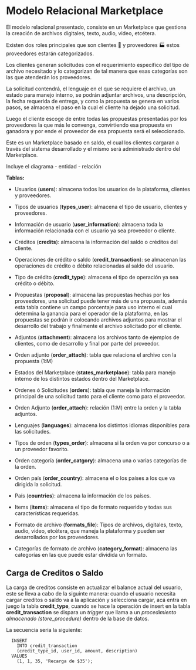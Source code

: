 # Modelo Relacional Marketplace


El modelo relacional presentado, consiste en un Marketplace que gestiona la creación de archivos digitales, texto, audio, video, etcétera. 

Existen dos roles principales que son clientes :couple: y proveedores :factory: estos proveedores estarán categorizados.

Los clientes generan solicitudes con el requerimiento específico del tipo de archivo necesitado y lo categorizan de tal manera que esas categorías son las que atenderán los proveedores.

La solicitud contendrá, el lenguaje en el que se requiere el archivo, un estado para manejo interno, se podrán adjuntar archivos, una descripción, la fecha requerida de entrega, y como la propuesta se genera en varios pasos, se almacena el paso en la cual el cliente ha dejado una solicitud.

Luego el cliente escoge de entre todas las propuestas presentadas por los proveedores la que más le convenga, convirtiendo esa propuesta en ganadora y por ende el proveedor de esa propuesta será el seleccionado.

Este es un Marketplace basado en saldo, el cual los clientes cargaran a través del sistema desarrollado y el mismo será administrado dentro del Marketplace.

Incluye el diagrama - entidad - relación

**Tablas:**

* Usuarios (**users**): almacena todos los usuarios de la plataforma, clientes y proveedores.
* Tipos de usuarios (**types_user**): almacena el tipo de usuario, clientes y proveedores.
* Información de usuario (**user_information**): almacena toda la información relacionada con el usuario ya sea proveedor o cliente.
* Créditos (**credits**): almacena la información del saldo o créditos del cliente.
* Operaciones de crédito o saldo (**credit_transaction**): se almacenan las operaciones de crédito o débito relacionadas al saldo del usuario.
* Tipo de crédito (**credit_type**): almacena el tipo de operación ya sea crédito o débito.
* Propuestas (**proposal**): almacena las propuestas hechas por los proveedores, una solicitud puede tener más de una propuesta, además esta tabla contiene un campo porcentaje para uso interno el cual determina la ganancia para el operador de la plataforma, en las propuestas se podrán ir colocando archivos adjuntos para mostrar el desarrollo del trabajo y finalmente el archivo solicitado por el cliente.

* Adjuntos (**attachment**): almacena los archivos tanto de ejemplos de clientes, como de desarrollo y final por parte del proveedor.
* Orden adjunto (**order_attach**): tabla que relaciona el archivo con la propuesta (1:M)
* Estados del Marketplace (**states_marketplace**): tabla para manejo interno de los distintos estados dentro del Marketplace.
* Ordenes ó Solicitudes (**orders**): tabla que maneja la información principal de una solicitud tanto para el cliente como para el proveedor.
* Orden Adjunto (**order_attach**): relación (1:M) entre la orden y la tabla adjuntos.
* Lenguajes (**languages**): almacena los distintos idiomas disponibles para las solicitudes.
* Tipos de orden (**types_order**): almacena si la orden va por concurso o a un proveedor favorito.
* Orden categoría (**order_catgory**): almacena una o varias categorías de la orden.
* Orden país (**order_country**): almacena el o los países a los que va dirigida la solicitud.
* País (**countries**): almacena la información de los países.
* Items (**items**): almacena el tipo de formato requerido y todas sus características requeridas.
* Formato de archivo (**formats_file**): Tipos de archivos, digitales, texto, audio, video, etcétera, que maneja la plataforma y pueden ser desarrollados por los proveedores.
* Categorías de formato de archivo (**category_format**): almacena las categorías en las que puede estar dividida un formato.

## Carga de Creditos o Saldo

La carga de creditos consiste en actualizar el balance actual del usuario, este se lleva a cabo de la siguinte manera: cuando el usuario necesita cargar creditos o saldo va a la aplicación y selecciona cargar, acá entra en juego la tabla **credit_type**, cuando se hace la operación de insert en la tabla **credit_transaction** se dispara un _trigger_ que llama a un _procedimiento almacenado (store_procedure)_ dentro de la base de datos.

La secuencia seria la siguiente:  
```
  INSERT 
    INTO credit_transaction 
    (credit_type_id, user_id, amount, description) 
  VALUES 
    (1, 1, 35, 'Recarga de $35');
```